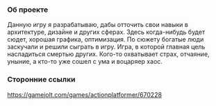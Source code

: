 ### Об проекте
Данную игру я разрабатываю, дабы отточить свои навыки в архитектуре, дизайне и других сферах.
Здесь когда-нибудь будет сюдет, хорошая графика, оптимизация.
По сюжету богатые люди заскучали и решили сыграть в игру. Игра, в которой главная цель насладиться смертью других. Кого-то охватывает страх, отчаяние, уныние, а кто-то уже сошел с ума и воцаряер хаос.
### Сторонние ссылки
https://gamejolt.com/games/actionplatformer/670228